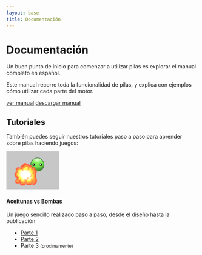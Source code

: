 ```yaml
---
layout: base 
title: Documentación
---
```


# Documentación

Un buen punto de inicio para comenzar a utilizar pilas es explorar el manual completo en español.

Este manual recorre toda la funcionalidad de pilas, y explica con ejemplos cómo utilizar cada parte del motor.

<div class="clearfix center">
    <a href='https://pilas.readthedocs.org/es/latest/' class='button purple'>ver manual</a>
    <a href='http://media.readthedocs.org/pdf/pilas/latest/pilas.pdf' class='button blue'>descargar manual</a>
</div>


## Tutoriales

También puedes seguir nuestros tutoriales paso a paso para aprender
sobre pilas haciendo juegos:


<div class='grid_12 alpha borde' style='margin-top: 1em'>

<div class='grid_2 alpha'>
<a href="aceitunas_vs_bombas_parte_1.html"><img src='./images/tutoriales/aceitunas_vs_bombas.png'></a>
</div>

<div class="grid_10 omega">
 <h4>Aceitunas vs Bombas</h4>

 <p>Un juego sencillo realizado paso a paso, desde el diseño hasta la publicación
 <ul style='margin-left: 1em; list-style-type: disc'>
  <li><a href="aceitunas_vs_bombas_parte_1.html">Parte 1</a></li>
  <li><a href="aceitunas_vs_bombas_parte_2.html">Parte 2</a></li>
  <li>Parte 3 <small>(proximamente)</small></li>
 </ul>
</div>

</div>
